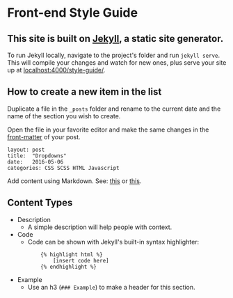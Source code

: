 # Front-end Style Guide

## This site is built on [Jekyll](https://jekyllrb.com/), a static site generator.

To run Jekyll locally, navigate to the project's folder and run `jekyll serve`. This will compile your changes and watch for new ones, plus serve your site up at [localhost:4000/style-guide/](localhost:4000/style-guide/).

## How to create a new item in the list

Duplicate a file in the `_posts` folder and rename to the current date and the name of the section you wish to create.

Open the file in your favorite editor and make the same changes in the [front-matter](https://jekyllrb.com/docs/frontmatter/) of your post.

	layout: post
	title:  "Dropdowns"
	date:   2016-05-06
	categories: CSS SCSS HTML Javascript

Add content using Markdown. See: [this](https://daringfireball.net/projects/markdown/syntax) or [this](https://github.com/adam-p/markdown-here/wiki/Markdown-Cheatsheet).

## Content Types

- Description
	- A simple description will help people with context.
- Code
	- Code can be shown with Jekyll's built-in syntax highlighter:
		```
			{% highlight html %}
				[insert code here]
			{% endhighlight %}
		```
- Example
	- Use an h3 (`### Example`) to make a header for this section.